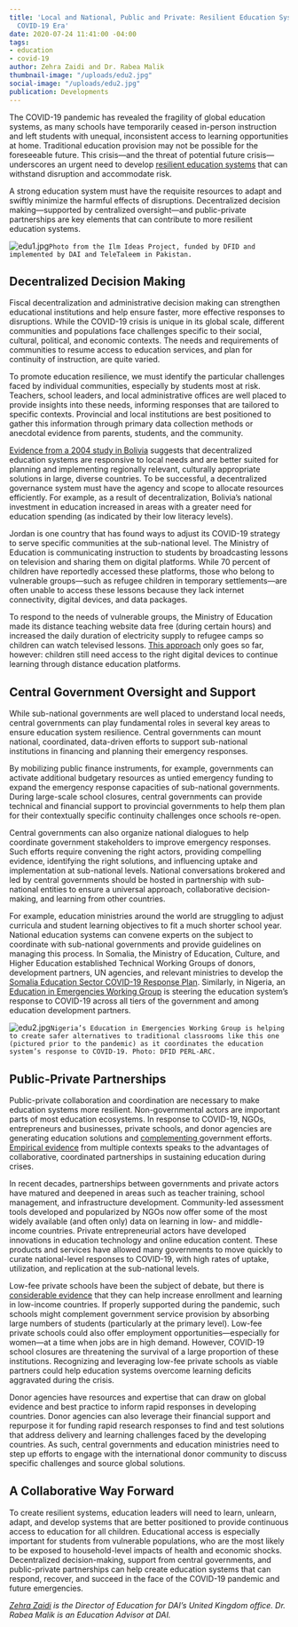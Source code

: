 ```yaml
---
title: 'Local and National, Public and Private: Resilient Education Systems in the
  COVID-19 Era'
date: 2020-07-24 11:41:00 -04:00
tags:
- education
- covid-19
author: Zehra Zaidi and Dr. Rabea Malik
thumbnail-image: "/uploads/edu2.jpg"
social-image: "/uploads/edu2.jpg"
publication: Developments
---
```


The COVID-19 pandemic has revealed the fragility of global education systems, as many schools have temporarily ceased in-person instruction and left students with unequal, inconsistent access to learning opportunities at home. Traditional education provision may not be possible for the foreseeable future. This crisis—and the threat of potential future crisis—underscores an urgent need to develop [resilient education systems](http://www.iiep.unesco.org/en/our-mission/education-system-resilience) that can withstand disruption and accommodate risk. 








A strong education system must have the requisite resources to adapt and swiftly minimize the harmful effects of disruptions. Decentralized decision making—supported by centralized oversight—and public-private partnerships are key elements that can contribute to more resilient education systems.  

![edu1.jpg](/uploads/edu1.jpg)`Photo from the Ilm Ideas Project, funded by DFID and implemented by DAI and TeleTaleem in Pakistan.`

## Decentralized Decision Making 

Fiscal decentralization and administrative decision making can strengthen educational institutions and help ensure faster, more effective responses to disruptions. While the COVID-19 crisis is unique in its global scale, different communities and populations face challenges specific to their social, cultural, political, and economic contexts. The needs and requirements of communities to resume access to education services, and plan for continuity of instruction, are quite varied. 

To promote education resilience, we must identify the particular challenges faced by individual communities, especially by students most at risk. Teachers, school leaders, and local administrative offices are well placed to provide insights into these needs, informing responses that are tailored to specific contexts. Provincial and local institutions are best positioned to gather this information through primary data collection methods or anecdotal evidence from parents, students, and the community. 

[Evidence from a 2004 study in Bolivia](https://www.sciencedirect.com/science/article/abs/pii/S0047272702001858) suggests that decentralized education systems are  responsive to local needs and are better suited for planning and implementing regionally relevant, culturally appropriate solutions in large, diverse countries. To be successful, a decentralized governance system must have the agency and scope to allocate resources efficiently. For example, as a result of decentralization, Bolivia’s national investment in education increased in areas with a greater need for education spending (as indicated by their low literacy levels). 

Jordan is one country that has found ways to adjust its COVID-19 strategy to serve specific communities at the sub-national level. The Ministry of Education is communicating instruction to students by broadcasting lessons on television and sharing them on digital platforms. While 70 percent of children have reportedly accessed these platforms, those who belong to vulnerable groups—such as refugee children in temporary settlements—are often unable to access these lessons because they lack internet connectivity, digital devices, and data packages. 

To respond to the needs of vulnerable groups, the Ministry of Education made its distance teaching website data free (during certain hours) and increased the daily duration of electricity supply to refugee camps so children can watch televised lessons. [This approach](https://reliefweb.int/sites/reliefweb.int/files/resources/76399.pdf) only goes so far, however: children still need access to the right digital devices to continue learning through distance education platforms. 

## Central Government Oversight and Support 

While sub-national governments are well placed to understand local needs, central governments can play  fundamental roles in several key areas to ensure education system resilience. Central governments can mount national, coordinated, data-driven efforts to support sub-national institutions in financing and planning their emergency responses. 

By mobilizing public finance instruments, for example, governments can activate additional budgetary resources as untied emergency funding to expand the emergency response capacities of sub-national governments. During large-scale school closures, central governments can provide technical and financial support to provincial governments to help them plan for their contextually specific continuity challenges once schools re-open. 

Central governments can also organize national dialogues to help coordinate government stakeholders to improve emergency responses. Such efforts require convening the right actors, providing compelling evidence, identifying the right solutions, and influencing uptake and implementation at sub-national levels. National conversations brokered and led by central governments should be hosted in partnership with sub-national entities to ensure a universal approach, collaborative decision-making, and learning from other  countries.  

For example, education ministries around the world are struggling to adjust curricula and student learning objectives to fit a much shorter school year. National education systems can convene experts on the subject to coordinate with sub-national governments and provide guidelines on managing this process. In Somalia, the Ministry of Education, Culture, and Higher Education established Technical Working Groups of donors, development partners, UN agencies, and relevant ministries to develop the [Somalia Education Sector COVID-19 Response Plan](https://planipolis.iiep.unesco.org/sites/planipolis/files/ressources/somalia-education-sector_covid-19_response-plan_final_2020-04-22.pdf). Similarly, in Nigeria, an [Education in Emergencies Working Group](https://reliefweb.int/sites/reliefweb.int/files/resources/nigeria_education_sector_covid-19_response_strategy_north_east_.pdf) is steering the  education system’s response to COVID-19 across all tiers of the government and among education development partners.

![edu2.jpg](/uploads/edu2.jpg)`Nigeria’s Education in Emergencies Working Group is helping to create safer alternatives to traditional classrooms like this one (pictured prior to the pandemic) as it coordinates the education system’s response to COVID-19. Photo: DFID PERL-ARC.`

## Public-Private Partnerships 

Public-private collaboration and coordination are necessary to make education systems more resilient. Non-governmental actors are important parts of most education ecosystems. In response to COVID-19, NGOs, entrepreneurs and businesses, private schools, and donor agencies are generating education solutions and [complementing ](https://www.forbes.com/sites/kimjonker/2020/05/29/turning-our-education-crisis-into-opportunity-lessons-from-high-performing-nonprofits/#1b217db75874) government efforts. [Empirical evidence](https://elibrary.worldbank.org/doi/pdf/10.1596/978-0-8213-7866-3) from multiple contexts speaks to the advantages of collaborative, coordinated partnerships in sustaining education during crises.  

In recent decades, partnerships between governments and private actors have matured and deepened in areas such as teacher training, school management, and infrastructure development. Community-led assessment tools developed and popularized by NGOs now offer some of the most widely available (and often only) data on learning in low- and middle-income countries. Private entrepreneurial actors have developed innovations in education technology and online education content. These products and services have allowed many governments to move quickly to curate national-level responses to COVID-19, with high rates of uptake, utilization, and replication at the sub-national levels. 

Low-fee private schools have been the subject of debate, but there is [considerable evidence](https://www.researchgate.net/profile/Jishnu_Das/publication/228758859_The_rise_of_private_schooling_in_Pakistan_Catering_to_the_urban_elite_or_educating_the_rural_poor/links/546cd2fd0cf26e95bc3ca6af/The-rise-of-private-schooling-in-Pakistan-Catering-to-the-urban-elite-or-educating-the-rural-poor.pdf) that they can help increase enrollment and learning in low-income countries. If properly supported during the pandemic, such schools might complement government service provision by absorbing large numbers of students  (particularly at the primary level). Low-fee private schools could also offer employment opportunities—especially for women—at a time when jobs are in high demand. However, COVID-19 school closures are threatening the survival of a large proportion of these institutions. Recognizing and leveraging low-fee private schools as viable partners could help education systems overcome learning deficits aggravated during the crisis. 

Donor agencies have resources and expertise that can draw on global evidence and best practice to inform rapid responses in developing countries. Donor agencies can also leverage their financial support and repurpose it for funding rapid research responses to find and test solutions that address delivery and learning challenges faced by the developing countries. As such, central governments and education ministries need to step up efforts to engage with the international donor community to discuss specific challenges and source global solutions.  

## A Collaborative Way Forward

To create resilient systems, education leaders will need to learn, unlearn, adapt, and develop systems that are better positioned to provide continuous access to education for all children. Educational access is especially important for students from vulnerable populations, who are the most likely to be exposed to household-level impacts of health and economic shocks. Decentralized decision-making, support from central governments, and public-private partnerships can help create education systems that can respond, recover, and succeed in the face of the COVID-19 pandemic and future emergencies. 

*[Zehra Zaidi](https://www.dai.com/who-we-are/our-team/zehra-zaidi) is the Director of Education for DAI’s United Kingdom office. Dr. Rabea Malik is an Education Advisor at DAI.*